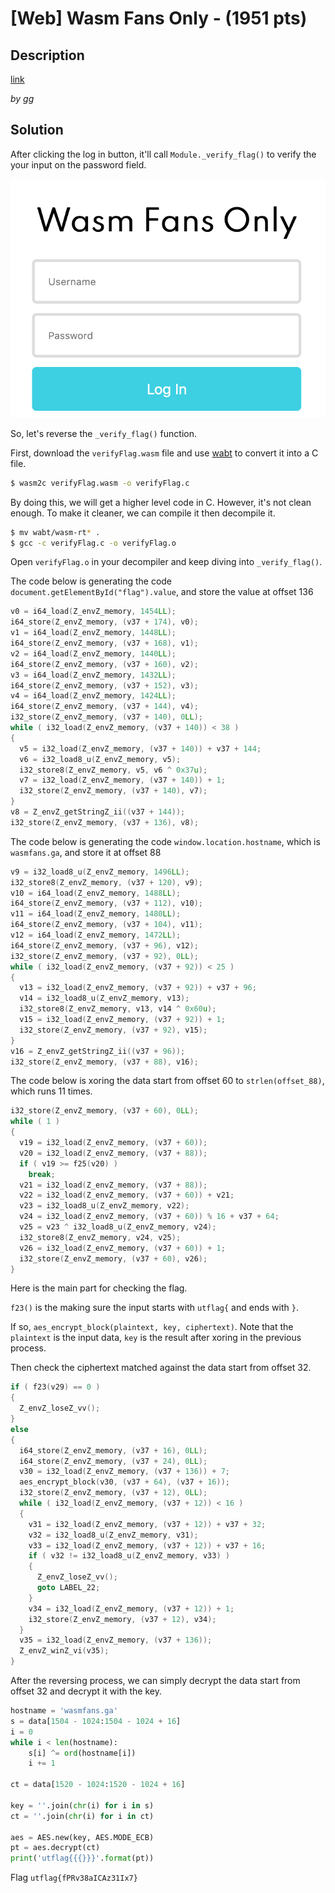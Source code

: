 # [Web] Wasm Fans Only - (1951 pts)

## Description

[link](http://wasmfans.ga)

_by gg_

## Solution

After clicking the log in button, it'll call `Module._verify_flag()` to verify the your input on the password field.

![](Screenshot_1.png)

So, let's reverse the `_verify_flag()` function.

First, download the `verifyFlag.wasm` file and use [wabt](https://github.com/WebAssembly/wabt) to convert it into a C file.

```sh
$ wasm2c verifyFlag.wasm -o verifyFlag.c
```

By doing this, we will get a higher level code in C.
However, it's not clean enough.
To make it cleaner, we can compile it then decompile it.

```sh
$ mv wabt/wasm-rt* .
$ gcc -c verifyFlag.c -o verifyFlag.o
```

Open `verifyFlag.o` in your decompiler and keep diving into `_verify_flag()`.

The code below is generating the code `document.getElementById("flag").value`, and store the value at offset 136

```cpp
v0 = i64_load(Z_envZ_memory, 1454LL);
i64_store(Z_envZ_memory, (v37 + 174), v0);
v1 = i64_load(Z_envZ_memory, 1448LL);
i64_store(Z_envZ_memory, (v37 + 168), v1);
v2 = i64_load(Z_envZ_memory, 1440LL);
i64_store(Z_envZ_memory, (v37 + 160), v2);
v3 = i64_load(Z_envZ_memory, 1432LL);
i64_store(Z_envZ_memory, (v37 + 152), v3);
v4 = i64_load(Z_envZ_memory, 1424LL);
i64_store(Z_envZ_memory, (v37 + 144), v4);
i32_store(Z_envZ_memory, (v37 + 140), 0LL);
while ( i32_load(Z_envZ_memory, (v37 + 140)) < 38 )
{
  v5 = i32_load(Z_envZ_memory, (v37 + 140)) + v37 + 144;
  v6 = i32_load8_u(Z_envZ_memory, v5);
  i32_store8(Z_envZ_memory, v5, v6 ^ 0x37u);
  v7 = i32_load(Z_envZ_memory, (v37 + 140)) + 1;
  i32_store(Z_envZ_memory, (v37 + 140), v7);
}
v8 = Z_envZ_getStringZ_ii((v37 + 144));
i32_store(Z_envZ_memory, (v37 + 136), v8);
```

The code below is generating the code `window.location.hostname`, which is `wasmfans.ga`, and store it at offset 88

```cpp
v9 = i32_load8_u(Z_envZ_memory, 1496LL);
i32_store8(Z_envZ_memory, (v37 + 120), v9);
v10 = i64_load(Z_envZ_memory, 1488LL);
i64_store(Z_envZ_memory, (v37 + 112), v10);
v11 = i64_load(Z_envZ_memory, 1480LL);
i64_store(Z_envZ_memory, (v37 + 104), v11);
v12 = i64_load(Z_envZ_memory, 1472LL);
i64_store(Z_envZ_memory, (v37 + 96), v12);
i32_store(Z_envZ_memory, (v37 + 92), 0LL);
while ( i32_load(Z_envZ_memory, (v37 + 92)) < 25 )
{
  v13 = i32_load(Z_envZ_memory, (v37 + 92)) + v37 + 96;
  v14 = i32_load8_u(Z_envZ_memory, v13);
  i32_store8(Z_envZ_memory, v13, v14 ^ 0x60u);
  v15 = i32_load(Z_envZ_memory, (v37 + 92)) + 1;
  i32_store(Z_envZ_memory, (v37 + 92), v15);
}
v16 = Z_envZ_getStringZ_ii((v37 + 96));
i32_store(Z_envZ_memory, (v37 + 88), v16);
```

The code below is xoring the data start from offset 60 to `strlen(offset_88)`, which runs 11 times.

```cpp
i32_store(Z_envZ_memory, (v37 + 60), 0LL);
while ( 1 )
{
  v19 = i32_load(Z_envZ_memory, (v37 + 60));
  v20 = i32_load(Z_envZ_memory, (v37 + 88));
  if ( v19 >= f25(v20) )
    break;
  v21 = i32_load(Z_envZ_memory, (v37 + 88));
  v22 = i32_load(Z_envZ_memory, (v37 + 60)) + v21;
  v23 = i32_load8_u(Z_envZ_memory, v22);
  v24 = i32_load(Z_envZ_memory, (v37 + 60)) % 16 + v37 + 64;
  v25 = v23 ^ i32_load8_u(Z_envZ_memory, v24);
  i32_store8(Z_envZ_memory, v24, v25);
  v26 = i32_load(Z_envZ_memory, (v37 + 60)) + 1;
  i32_store(Z_envZ_memory, (v37 + 60), v26);
}
```

Here is the main part for checking the flag.

`f23()` is the making sure the input starts with `utflag{` and ends with `}`.

If so, `aes_encrypt_block(plaintext, key, ciphertext)`.
Note that the `plaintext` is the input data, `key` is the result after xoring in the previous process.

Then check the ciphertext matched against the data start from offset 32.

```cpp
if ( f23(v29) == 0 )
{
  Z_envZ_loseZ_vv();
}
else
{
  i64_store(Z_envZ_memory, (v37 + 16), 0LL);
  i64_store(Z_envZ_memory, (v37 + 24), 0LL);
  v30 = i32_load(Z_envZ_memory, (v37 + 136)) + 7;
  aes_encrypt_block(v30, (v37 + 64), (v37 + 16));
  i32_store(Z_envZ_memory, (v37 + 12), 0LL);
  while ( i32_load(Z_envZ_memory, (v37 + 12)) < 16 )
  {
    v31 = i32_load(Z_envZ_memory, (v37 + 12)) + v37 + 32;
    v32 = i32_load8_u(Z_envZ_memory, v31);
    v33 = i32_load(Z_envZ_memory, (v37 + 12)) + v37 + 16;
    if ( v32 != i32_load8_u(Z_envZ_memory, v33) )
    {
      Z_envZ_loseZ_vv();
      goto LABEL_22;
    }
    v34 = i32_load(Z_envZ_memory, (v37 + 12)) + 1;
    i32_store(Z_envZ_memory, (v37 + 12), v34);
  }
  v35 = i32_load(Z_envZ_memory, (v37 + 136));
  Z_envZ_winZ_vi(v35);
}
```

After the reversing process, we can simply decrypt the data start from offset 32 and decrypt it with the key.

```python
hostname = 'wasmfans.ga'
s = data[1504 - 1024:1504 - 1024 + 16]
i = 0
while i < len(hostname):
    s[i] ^= ord(hostname[i])
    i += 1

ct = data[1520 - 1024:1520 - 1024 + 16]

key = ''.join(chr(i) for i in s)
ct = ''.join(chr(i) for i in ct)

aes = AES.new(key, AES.MODE_ECB)
pt = aes.decrypt(ct)
print('utflag{{{}}}'.format(pt))
```

Flag `utflag{fPRv38aICAz31Ix7}`
